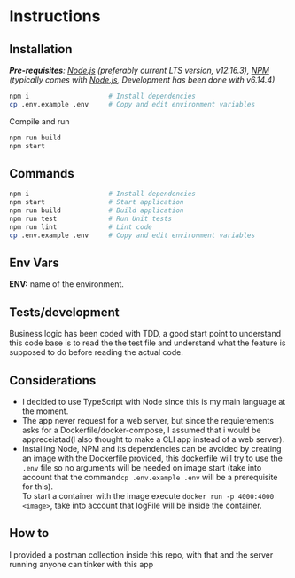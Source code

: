 # Instructions

## Installation

_**Pre-requisites**: [Node.js](https://nodejs.org) (preferably current LTS version, v12.16.3), [NPM](https://npmjs.com)
(typically comes with [Node.js](https://nodejs.org), Development has been done with v6.14.4)_

```bash
npm i                    # Install dependencies
cp .env.example .env     # Copy and edit environment variables
```

Compile and run

```bash
npm run build
npm start
```

## Commands

```bash
npm i                    # Install dependencies
npm start                # Start application
npm run build            # Build application
npm run test             # Run Unit tests
npm run lint             # Lint code
cp .env.example .env     # Copy and edit environment variables
```

## Env Vars

**ENV:** name of the environment.

## Tests/development

Business logic has been coded with TDD, a good start point to understand this code base is to read the the test file
and understand what the feature is supposed to do before reading the actual code.

## Considerations

- I decided to use TypeScript with Node since this is my main language at the moment.
- The app never request for a web server, but since the requierements asks for a Dockerfile/docker-compose, I assumed
  that i would be appreceiatad(I also thought to make a CLI app instead of a web server).
- Installing Node, NPM and its dependencies can be avoided by creating an image with the Dockerfile provided, this
  dockerfile will try to use the `.env` file so no arguments will be needed on image start (take into account that the
  command`cp .env.example .env` will be a prerequisite for this).  
  To start a container with the image execute `docker run -p 4000:4000 <image>`, take into account that logFile will be
  inside the container.

## How to

I provided a postman collection inside this repo, with that and the server running anyone can tinker with this app
